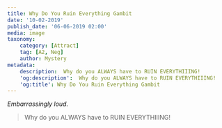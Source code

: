 ```yaml
---
title: Why Do You Ruin Everything Gambit
date: '10-02-2019'
publish_date: '06-06-2019 02:00'
media: image
taxonomy:
    category: [Attract]
    tag: [A2, Neg]
    author: Mystery
metadata:
    description:  Why do you ALWAYS have to RUIN EVERYTHIIING!
    'og:description':  Why do you ALWAYS have to RUIN EVERYTHIIING!
    'og:title': Why Do You Ruin Everything Gambit
---
```


_Embarrassingly loud._

> Why do you ALWAYS have to RUIN EVERYTHIIING!